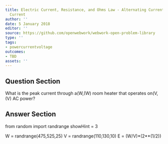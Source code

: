 ```yaml
---
title: Electric Current, Resistance, and Ohms Law - Alternating Current versus Direct
  Current
author: ''
date: 5 January 2018
editor: ''
source: https://github.com/openwebwork/webwork-open-problem-library
type: ''
tags:
- powercurrentvoltage
outcomes:
- TBD
assets: ''
---
```


## Question Section 

What is the peak current through a(W,(W) room heater that operates on(V,(V) AC power?


## Answer Section

from random import randrange
showHint = 3


W = randrange(475,525,25)
V = randrange(110,130,10)
E = (W/V)*(2**(1/2))